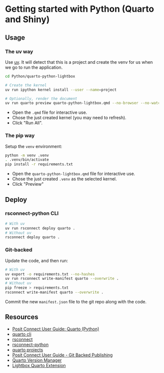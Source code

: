 # Getting started with Python (Quarto and Shiny)

## Usage

### The uv way

Use [uv](https://github.com/astral-sh/uv). It will detect that this is a project and create the venv for us when we go to run the application. 

```bash
cd Python/quarto-python-lightbox

# Create the kernel
uv run ipython kernel install --user --name=project

# Optionally, render the document
uv run quarto preview quarto-python-lightbox.qmd --no-browser --no-watch-inputs
```

- Open the `.qmd` file for interactive use.
- Chose the just created kernel (you may need to refresh).
- Click "Run All". 


### The pip way

Setup the `venv` environment:

```bash
python -m venv .venv
. .venv/bin/activate
pip install -r requirements.txt
```

- Open the `quarto-python-lightbox.qmd` file for interactive use.
- Chose the just created `.venv` as the selected kernel.
- Click "Preview"

## Deploy

### rsconnect-python CLI

```bash
# With uv
uv run rsconnect deploy quarto .
# Without uv
rsconnect deploy quarto .
```

### Git-backed

Update the code, and then run:

```bash
# With uv
uv export -o requirements.txt --no-hashes
uv run rsconnect write-manifest quarto --overwrite .
# Without uv
pip freeze > requirements.txt 
rsconnect write-manifest quarto --overwrite .
```

Commit the new `manifest.json` file to the git repo along with the code.

## Resources

- [Posit Connect User Guide: Quarto (Python)](https://docs.posit.co/connect/user/publishing-cli-quarto/)
- [quarto cli](https://quarto.org/docs/publishing/rstudio-connect.html)
- [rsconnect](https://github.com/rstudio/rsconnect)
- [rsconnect-python](https://github.com/rstudio/rsconnect-python)
- [quarto projects](https://quarto.org/docs/projects/quarto-projects.html)
- [Posit Connect User Guide - Git Backed Publishing ](https://docs.posit.co/connect/user/git-backed/)
- [Quarto Version Manager](https://github.com/dpastoor/qvm)
- [Lightbox Quarto Extension](https://github.com/quarto-ext/lightbox)
